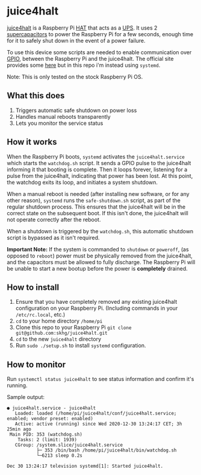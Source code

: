 # juice4halt

[juice4halt](https://juice4halt.com/) is a Raspberry Pi [HAT](https://www.raspberrypi.org/blog/introducing-raspberry-pi-hats/) that acts as a [UPS](https://en.wikipedia.org/wiki/Uninterruptible_power_supply). It uses 2 [supercapacitors](https://en.wikipedia.org/wiki/Supercapacitor) to power the Raspberry Pi for a few seconds, enough time for it to safely shut down in the event of a power failure. 

To use this device some scripts are needed to enable communication over [GPIO](https://www.raspberrypi.org/documentation/usage/gpio/), between the Raspberry Pi and the juice4halt. The official site provides some [here](https://juice4halt.com/getting-started) but in this repo i'm instead using `systemd`.

Note: This is only tested on the stock Raspberry Pi OS.

## What this does
1. Triggers automatic safe shutdown on power loss
1. Handles manual reboots transparently
1. Lets you monitor the service status

## How it works
When the Raspberry Pi boots, `systemd` activates the `juice4halt.service` which starts the `watchdog.sh` script. It sends a GPIO pulse to the juice4halt informing it that booting is complete. Then it loops forever, listening for a pulse from the juice4halt, indicating that power has been lost. At this point, the watchdog exits its loop, and initiates a system shutdown.

When a manual reboot is needed (after installing new software, or for any other reason), `systemd` runs the `safe-shutdown.sh` script, as part of the regular shutdown process. This ensures that the juice4halt will be in the correct state on the subsequent boot. If this isn't done, the juice4halt will not operate correctly after the reboot.

When a shutdown is triggered by the `watchdog.sh`, this automatic shutdown script is bypassed as it isn't required.

**Important Note:** If the system is commanded to `shutdown` or `poweroff`, (as opposed to `reboot`) power must be physically removed from the juice4halt, and the capacitors must be allowed to fully discharge. The Raspberry Pi will be unable to start a new bootup before the power is **completely** drained.

## How to install
1. Ensure that you have completely removed any existing juice4halt configuration on your Raspberry Pi. (Including commands in your `/etc/rc.local`, etc.)
1. `cd` to your home directory `/home/pi` 
1. Clone this repo to your Raspberry Pi `git clone git@github.com:skhg/juice4halt.git`
1. `cd` to the new `juice4halt` directory
1. Run `sudo ./setup.sh` to install `systemd` configuration.

## How to monitor
Run `systemctl status juice4halt` to see status information and confirm it's running.

Sample output:
```
● juice4halt.service - juice4halt
   Loaded: loaded (/home/pi/juice4halt/conf/juice4halt.service; enabled; vendor preset: enabled)
   Active: active (running) since Wed 2020-12-30 13:24:17 CET; 3h 25min ago
 Main PID: 353 (watchdog.sh)
    Tasks: 2 (limit: 1939)
   CGroup: /system.slice/juice4halt.service
           ├─ 353 /bin/bash /home/pi/juice4halt/bin/watchdog.sh
           └─6213 sleep 0.2s

Dec 30 13:24:17 television systemd[1]: Started juice4halt.
```
